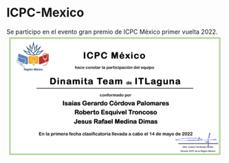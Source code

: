 # ICPC-Mexico
Se participo en el evento gran premio de ICPC México primer vuelta 2022.
<img src="https://github.com/IGerardoJR/testImages/blob/main/ImagenesGit/Constancia%20DinamitaTeam%20primera%20fecha-1.png"><img>
